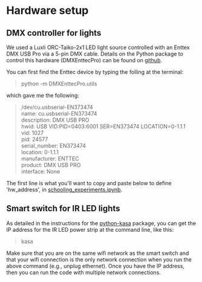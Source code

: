 # Hardware setup

## DMX controller for lights

We used a Luxli ORC-Taiko-2x1 LED light source controlled with an Enttex DMX USB Pro via a 5-pin DMX cable. Details on the Python package to control this hardware (DMXEnttecPro) can be found on [github](https://github.com/SavinaRoja/DMXEnttecPro).

You can first find the Enttec device by typing the folling at the terminal:

> python -m DMXEnttecPro.utils

which gave me the following:

>/dev/cu.usbserial-EN373474 <br>
>  name: cu.usbserial-EN373474 <br> 
>  description: DMX USB PRO<br>
>  hwid: USB VID:PID=0403:6001 SER=EN373474 LOCATION=0-1.1.1<br>
>  vid: 1027<br>
>  pid: 24577<br>
>  serial_number: EN373474<br>
>  location: 0-1.1.1<br>
>  manufacturer: ENTTEC<br>
>  product: DMX USB PRO<br>
>  interface: None<br>

The first line is what you'll want to copy and paste below to define 'hw_address', in [schooling_experiments.ipynb](schooling_experiments.ipynb).

## Smart switch for IR LED lights

As detailed in the instructions for the [python-kasa](https://python-kasa.readthedocs.io/en/latest/cli.html) package, you can get the IP address for the IR LED power strip at the command line, like this:

> kasa

Make sure that you are on the same wifi network as the smart switch and that your wifi connection is the only network connection when you run the above command (e.g., unplug ethernet). Once you have the IP address, then you can run the code with multiple network connections.